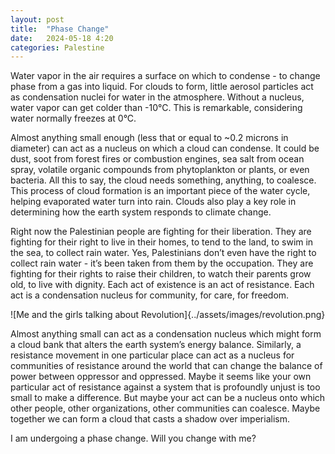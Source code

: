```yaml
---
layout: post
title:  "Phase Change"
date:   2024-05-18 4:20
categories: Palestine
---
```


Water vapor in the air requires a surface on which to condense - to change phase from a gas into liquid. For clouds to form, little aerosol particles act as condensation nuclei for water in the atmosphere. Without a nucleus, water vapor can get colder than -10°C. This is remarkable, considering water normally freezes at 0°C.

Almost anything small enough (less that or equal to ~0.2 microns in diameter) can act as a nucleus on which a cloud can condense. It could be dust, soot from forest fires or combustion engines, sea salt from ocean spray, volatile organic compounds from phytoplankton or plants, or even bacteria. All this to say, the cloud needs something, anything, to coalesce. This process of cloud formation is an important piece of the water cycle, helping evaporated water turn into rain. Clouds also play a key role in determining how the earth system responds to climate change.

Right now the Palestinian people are fighting for their liberation. They are fighting for their right to live in their homes, to tend to the land, to swim in the sea, to collect rain water. Yes, Palestinians don’t even have the right to collect rain water - it’s been taken from them by the occupation. They are fighting for their rights to raise their children, to watch their parents grow old, to live with dignity. Each act of existence is an act of resistance. Each act is a condensation nucleus for community, for care, for freedom.

![Me and the girls talking about Revolution]{../assets/images/revolution.png}

Almost anything small can act as a condensation nucleus which might form a cloud bank that alters the earth system’s energy balance. Similarly, a resistance movement in one particular place can act as a nucleus for communities of resistance around the world that can change the balance of power between oppressor and oppressed. Maybe it seems like your own particular act of resistance against a system that is profoundly unjust is too small to make a difference. But maybe your act can be a nucleus onto which other people, other organizations, other communities can coalesce. Maybe together we can form a cloud that casts a shadow over imperialism.

I am undergoing a phase change. Will you change with me?
